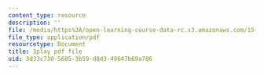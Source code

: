 ```yaml
---
content_type: resource
description: ''
file: /media/https%3A/open-learning-course-data-rc.s3.amazonaws.com/15-071-the-analytics-edge-spring-2017/3d33c73056853b59d8d349647b69a786_cllmFIIbzrc.pdf
file_type: application/pdf
resourcetype: Document
title: 3play pdf file
uid: 3d33c730-5685-3b59-d8d3-49647b69a786
---
```

